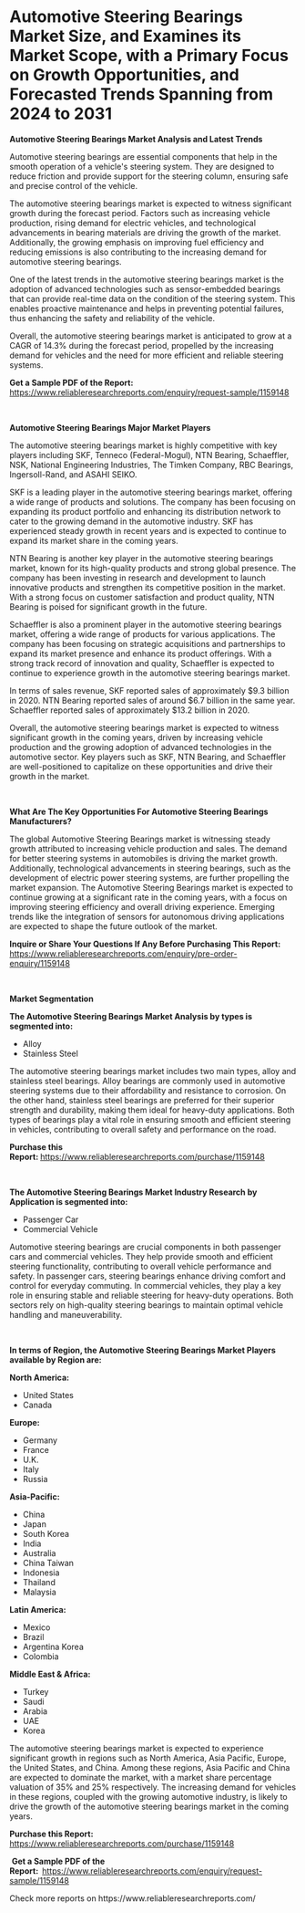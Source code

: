 <p><h1>Automotive Steering Bearings Market Size, and Examines its Market Scope, with a Primary Focus on Growth Opportunities, and Forecasted Trends Spanning from 2024 to 2031</h1></p><p><strong>Automotive Steering Bearings Market Analysis and Latest Trends</strong></p>
<p><p>Automotive steering bearings are essential components that help in the smooth operation of a vehicle's steering system. They are designed to reduce friction and provide support for the steering column, ensuring safe and precise control of the vehicle.</p><p>The automotive steering bearings market is expected to witness significant growth during the forecast period. Factors such as increasing vehicle production, rising demand for electric vehicles, and technological advancements in bearing materials are driving the growth of the market. Additionally, the growing emphasis on improving fuel efficiency and reducing emissions is also contributing to the increasing demand for automotive steering bearings.</p><p>One of the latest trends in the automotive steering bearings market is the adoption of advanced technologies such as sensor-embedded bearings that can provide real-time data on the condition of the steering system. This enables proactive maintenance and helps in preventing potential failures, thus enhancing the safety and reliability of the vehicle.</p><p>Overall, the automotive steering bearings market is anticipated to grow at a CAGR of 14.3% during the forecast period, propelled by the increasing demand for vehicles and the need for more efficient and reliable steering systems.</p></p>
<p><strong>Get a Sample PDF of the Report:&nbsp;</strong> <a href="https://www.reliableresearchreports.com/enquiry/request-sample/1159148">https://www.reliableresearchreports.com/enquiry/request-sample/1159148</a></p>
<p>&nbsp;</p>
<p><strong>Automotive Steering Bearings Major Market Players</strong></p>
<p><p>The automotive steering bearings market is highly competitive with key players including SKF, Tenneco (Federal-Mogul), NTN Bearing, Schaeffler, NSK, National Engineering Industries, The Timken Company, RBC Bearings, Ingersoll-Rand, and ASAHI SEIKO.</p><p>SKF is a leading player in the automotive steering bearings market, offering a wide range of products and solutions. The company has been focusing on expanding its product portfolio and enhancing its distribution network to cater to the growing demand in the automotive industry. SKF has experienced steady growth in recent years and is expected to continue to expand its market share in the coming years.</p><p>NTN Bearing is another key player in the automotive steering bearings market, known for its high-quality products and strong global presence. The company has been investing in research and development to launch innovative products and strengthen its competitive position in the market. With a strong focus on customer satisfaction and product quality, NTN Bearing is poised for significant growth in the future.</p><p>Schaeffler is also a prominent player in the automotive steering bearings market, offering a wide range of products for various applications. The company has been focusing on strategic acquisitions and partnerships to expand its market presence and enhance its product offerings. With a strong track record of innovation and quality, Schaeffler is expected to continue to experience growth in the automotive steering bearings market.</p><p>In terms of sales revenue, SKF reported sales of approximately $9.3 billion in 2020. NTN Bearing reported sales of around $6.7 billion in the same year. Schaeffler reported sales of approximately $13.2 billion in 2020.</p><p>Overall, the automotive steering bearings market is expected to witness significant growth in the coming years, driven by increasing vehicle production and the growing adoption of advanced technologies in the automotive sector. Key players such as SKF, NTN Bearing, and Schaeffler are well-positioned to capitalize on these opportunities and drive their growth in the market.</p></p>
<p>&nbsp;</p>
<p><strong>What Are The Key Opportunities For Automotive Steering Bearings Manufacturers?</strong></p>
<p><p>The global Automotive Steering Bearings market is witnessing steady growth attributed to increasing vehicle production and sales. The demand for better steering systems in automobiles is driving the market growth. Additionally, technological advancements in steering bearings, such as the development of electric power steering systems, are further propelling the market expansion. The Automotive Steering Bearings market is expected to continue growing at a significant rate in the coming years, with a focus on improving steering efficiency and overall driving experience. Emerging trends like the integration of sensors for autonomous driving applications are expected to shape the future outlook of the market.</p></p>
<p><strong>Inquire or Share Your Questions If Any Before Purchasing This Report:</strong> <a href="https://www.reliableresearchreports.com/enquiry/pre-order-enquiry/1159148">https://www.reliableresearchreports.com/enquiry/pre-order-enquiry/1159148</a></p>
<p>&nbsp;</p>
<p><strong>Market Segmentation</strong></p>
<p><strong>The Automotive Steering Bearings Market Analysis by types is segmented into:</strong></p>
<p><ul><li>Alloy</li><li>Stainless Steel</li></ul></p>
<p><p>The automotive steering bearings market includes two main types, alloy and stainless steel bearings. Alloy bearings are commonly used in automotive steering systems due to their affordability and resistance to corrosion. On the other hand, stainless steel bearings are preferred for their superior strength and durability, making them ideal for heavy-duty applications. Both types of bearings play a vital role in ensuring smooth and efficient steering in vehicles, contributing to overall safety and performance on the road.</p></p>
<p><strong>Purchase this Report:&nbsp;</strong><a href="https://www.reliableresearchreports.com/purchase/1159148">https://www.reliableresearchreports.com/purchase/1159148</a></p>
<p>&nbsp;</p>
<p><strong>The Automotive Steering Bearings Market Industry Research by Application is segmented into:</strong></p>
<p><ul><li>Passenger Car</li><li>Commercial Vehicle</li></ul></p>
<p><p>Automotive steering bearings are crucial components in both passenger cars and commercial vehicles. They help provide smooth and efficient steering functionality, contributing to overall vehicle performance and safety. In passenger cars, steering bearings enhance driving comfort and control for everyday commuting. In commercial vehicles, they play a key role in ensuring stable and reliable steering for heavy-duty operations. Both sectors rely on high-quality steering bearings to maintain optimal vehicle handling and maneuverability.</p></p>
<p>&nbsp;</p>
<p><strong>In terms of Region, the Automotive Steering Bearings Market Players available by Region are:</strong></p>
<p>
    <p> <strong> North America: </strong>
        <ul>
            <li>United States</li>
            <li>Canada</li>
        </ul>
        </p> 
    <p> <strong> Europe: </strong>
        <ul>
            <li>Germany</li>
            <li>France</li>
            <li>U.K.</li>
            <li>Italy</li>
            <li>Russia</li>
        </ul>
        </p> 
    <p> <strong> Asia-Pacific: </strong>
        <ul>
            <li>China</li>
            <li>Japan</li>
            <li>South Korea</li>
            <li>India</li>
            <li>Australia</li>
            <li>China Taiwan</li>
            <li>Indonesia</li>
            <li>Thailand</li>
            <li>Malaysia</li>
        </ul>
        </p> 
    <p> <strong> Latin America: </strong>
        <ul>
            <li>Mexico</li>
            <li>Brazil</li>
            <li>Argentina Korea</li>
            <li>Colombia</li>
        </ul>
        </p> 
    <p> <strong> Middle East & Africa: </strong>
        <ul>
            <li>Turkey</li>
            <li>Saudi</li>
            <li>Arabia</li>
            <li>UAE</li>
            <li>Korea</li>
        </ul>
    </p>
    </p>
<p><p>The automotive steering bearings market is expected to experience significant growth in regions such as North America, Asia Pacific, Europe, the United States, and China. Among these regions, Asia Pacific and China are expected to dominate the market, with a market share percentage valuation of 35% and 25% respectively. The increasing demand for vehicles in these regions, coupled with the growing automotive industry, is likely to drive the growth of the automotive steering bearings market in the coming years.</p></p>
<p><strong>Purchase this Report: </strong><a href="https://www.reliableresearchreports.com/purchase/1159148">https://www.reliableresearchreports.com/purchase/1159148</a></p>
<p>&nbsp;<strong>Get a Sample PDF of the Report:&nbsp;&nbsp;</strong><a href="https://www.reliableresearchreports.com/enquiry/request-sample/1159148">https://www.reliableresearchreports.com/enquiry/request-sample/1159148</a></p>
<p><strong></strong></p>
<p>Check more reports on https://www.reliableresearchreports.com/</p>